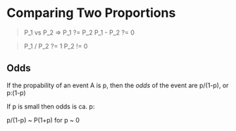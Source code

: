 # Comparing Two Proportions  #
> P_1 vs P_2 => P_1 ?= P_2
> P_1 - P_2 ?= 0

> P_1 / P_2 ?= 1	P_2 != 0

## Odds ##
If the propability of an event A is p, then the *odds* of the event are p/(1-p), or p:(1-p)

If p is small then odds is ca. p:

p/(1-p) ~ P(1+p) for p ~ 0
